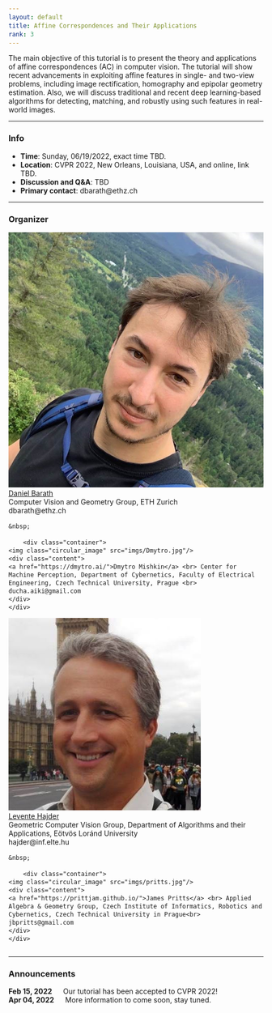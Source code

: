 ```yaml
---
layout: default
title: Affine Correspondences and Their Applications
rank: 3
---
```


The main objective of this tutorial is to present the theory and applications of affine correspondences (AC) in computer vision. The tutorial will show recent advancements in exploiting affine features in single- and two-view problems, including image rectification, homography and epipolar geometry estimation. Also, we will discuss traditional and recent deep learning-based algorithms for detecting, matching, and robustly using such features in real-world images. 

---
### Info

<ul>
<li><b>Time</b>: Sunday, 06/19/2022, exact time TBD.</li>
<li><b>Location</b>: CVPR 2022, New Orleans, Louisiana, USA, and online, link TBD.</li>
<li><b>Discussion and Q&A</b>: TBD</li>
<li><b>Primary contact</b>: dbarath@ethz.ch </li>
</ul>

--- 
### Organizer

<div class="row">
  <div class="column">
    	<div class="container">
	<img class="circular_image" src="imgs/daniel.jpg"/>
	<div class="content">
	<a href="http://people.inf.ethz.ch/dbarath/">Daniel Barath</a> <br> Computer Vision and Geometry Group, ETH Zurich <br> dbarath@ethz.ch
	</div>
	</div>

	&nbsp;

       	<div class="container">
	<img class="circular_image" src="imgs/Dmytro.jpg"/>
	<div class="content">
	<a href="https://dmytro.ai/">Dmytro Mishkin</a> <br> Center for Machine Perception, Department of Cybernetics, Faculty of Electrical Engineering, Czech Technical University, Prague <br> ducha.aiki@gmail.com
	</div>
	</div>
  </div>

  <div class="column">
       	<div class="container">
	<img class="circular_image" src="imgs/HL.jpg"/>
	<div class="content">
	<a href="http://cv.inf.elte.hu/">Levente Hajder</a> <br> Geometric Computer Vision Group, Department of Algorithms and their Applications, Eötvös Loránd University<br> hajder@inf.elte.hu
	</div>
	</div>

	&nbsp;

       	<div class="container">
	<img class="circular_image" src="imgs/pritts.jpg"/>
	<div class="content">
	<a href="https://prittjam.github.io/">James Pritts</a> <br> Applied Algebra & Geometry Group, Czech Institute of Informatics, Robotics and Cybernetics, Czech Technical University in Prague<br> jbpritts@gmail.com
	</div>
	</div>
  </div>
</div>

---
### Announcements

<b>Feb 15, 2022</b> &emsp; Our tutorial has been accepted to CVPR 2022! <br>
<b>Apr 04, 2022</b> &emsp; More information to come soon, stay tuned.


